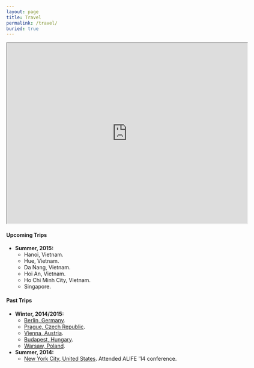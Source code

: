 ```yaml
---
layout: page
title: Travel
permalink: /travel/
buried: true
---
```


<iframe src="https://www.google.com/maps/d/u/1/embed?mid=zZQo-obBD2V8.ksNq86_x_tuk" width="640" height="480"></iframe>

<div class="divider"></div>

#### Upcoming Trips

* **Summer, 2015:**
  * Hanoi, Vietnam.
  * Hue, Vietnam.
  * Da Nang, Vietnam.
  * Hoi An, Vietnam.
  * Ho Chi Minh City, Vietnam.
  * Singapore.

#### Past Trips

* **Winter, 2014/2015:**
  * [Berlin, Germany]().
  * [Prague, Czech Republic]().
  * [Vienna, Austria]().
  * [Budapest, Hungary]().
  * [Warsaw, Poland]().
* **Summer, 2014:**
  * [New York City, United States](). Attended ALIFE '14 conference.